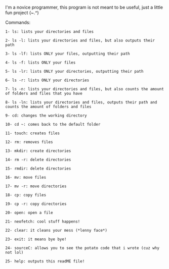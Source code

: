 I'm a novice programmer, this program is not meant to be useful, just a little fun project (~.^)

   Commands:

    1- ls: lists your directories and files

    2- ls -l: lists your directories and files, but also outputs their path

    3- ls -lf: lists ONLY your files, outputting their path

    4- ls -f: lists ONLY your files

    5- ls -lr: lists ONLY your directories, outputting their path

    6- ls -r: lists ONLY your directories

    7- ls -n: lists your directories and files, but also counts the amount of folders and files that you have

    8- ls -ln: lists your directories and files, outputs their path and counts the amount of folders and files

    9- cd: changes the working directory

    10- cd ~: comes back to the default folder

    11- touch: creates files

    12- rm: removes files

    13- mkdir: create directories

    14- rm -r: delete directories

    15- rmdir: delete directories

    16- mv: move files

    17- mv -r: move directories

    18- cp: copy files

    19- cp -r: copy directories

    20- open: open a file

    21- neofetch: cool stuff happens!

    22- clear: it cleans your mess (*lenny face*)

    23- exit: it means bye bye!

    24- sourceC: allows you to see the potato code that i wrote (cuz why not lol)

    25- help: outputs this readME file!
